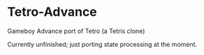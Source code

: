 # Tetro-Advance
Gameboy Advance port of Tetro (a Tetris clone)

Currently unfinished; just porting state processing at the moment.
